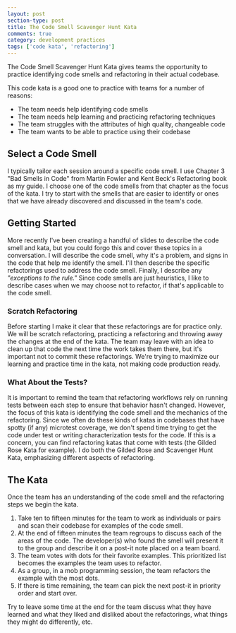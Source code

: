```yaml
---
layout: post
section-type: post
title: The Code Smell Scavenger Hunt Kata 
comments: true
category: development practices
tags: ['code kata', 'refactoring']
---
```


The Code Smell Scavenger Hunt Kata gives teams the opportunity to practice identifying code smells and refactoring in their actual codebase. 

This code kata is a good one to practice with teams for a number of reasons:
* The team needs help identifying code smells
* The team needs help learning and practicing refactoring techniques
* The team struggles with the attributes of high quality, changeable code
* The team wants to be able to practice using their codebase


## Select a Code Smell
I typically tailor each session around a specific code smell. I use Chapter 3 "Bad Smells in Code" from Martin Fowler and Kent Beck's Refactoring book as my guide. I choose one of the code smells from that chapter as the focus of the kata. I try to start with the smells that are easier to identify or ones that we have already discovered and discussed in the team's code. 

## Getting Started 
More recently I've been creating a handful of slides to describe the code smell and kata, but you could forgo this and cover these topics in a conversation. I will describe the code smell, why it's a problem, and signs in the code that help me identify the smell. I'll then describe the specific refactorings used to address the code smell. Finally, I describe any _"exceptions to the rule."_ Since code smells are just heuristics, I like to describe cases when we may choose not to refactor, if that's applicable to the code smell. 

### Scratch Refactoring
Before starting I make it clear that these refactorings are for practice only. We will be scratch refactoring, practicing a refactoring and throwing away the changes at the end of the kata. The team may leave with an idea to clean up that code the next time the work takes them there, but it's important not to commit these refactorings. We're trying to maximize our learning and practice time in the kata, not making code production ready. 

### What About the Tests? 
It is important to remind the team that refactoring workflows rely on running tests between each step to ensure that behavior hasn't changed. However, the focus of this kata is identifying the code smell and the mechanics of the refactoring. Since we often do these kinds of katas in codebases that have spotty (if any) microtest coverage, we don't spend time trying to get the code under test or writing characterization tests for the code. If this is a concern, you can find refactoring katas that come with tests (the Gilded Rose Kata for example). I do both the Gilded Rose and Scavenger Hunt Kata, emphasizing different aspects of refactoring. 

## The Kata
Once the team has an understanding of the code smell and the refactoring steps we begin the kata.

1. Take ten to fifteen minutes for the team to work as individuals or pairs and scan their codebase for examples of the code smell.
2. At the end of fifteen minutes the team regroups to discuss each of the areas of the code. The developer(s) who found the smell will present it to the group and describe it on a post-it note placed on a team board. 
3. The team votes with dots for their favorite examples. This prioritized list becomes the examples the team uses to refactor. 
4. As a group, in a mob programming session, the team refactors the example with the most dots.
5. If there is time remaining, the team can pick the next post-it in priority order and start over.

Try to leave some time at the end for the team discuss what they have learned and what they liked and disliked about the refactorings, what things they might do differently, etc. 
